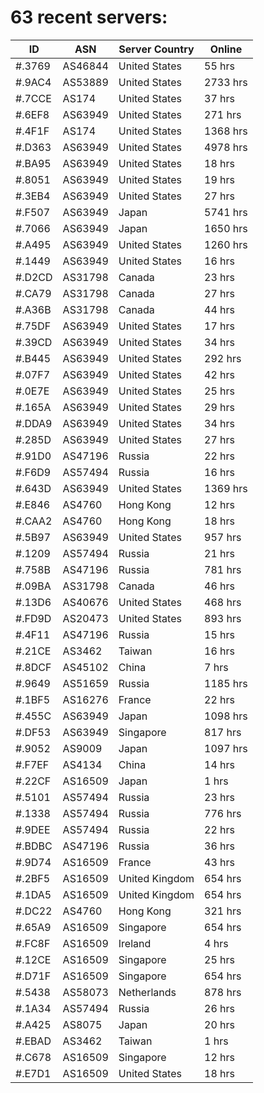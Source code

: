 # 63 recent servers:

| ID | ASN | Server Country | Online |
| ------ | ------ | ------ | ------ |
| #.3769 | AS46844 | United States | 55 hrs |
| #.9AC4 | AS53889 | United States | 2733 hrs |
| #.7CCE | AS174 | United States | 37 hrs |
| #.6EF8 | AS63949 | United States | 271 hrs |
| #.4F1F | AS174 | United States | 1368 hrs |
| #.D363 | AS63949 | United States | 4978 hrs |
| #.BA95 | AS63949 | United States | 18 hrs |
| #.8051 | AS63949 | United States | 19 hrs |
| #.3EB4 | AS63949 | United States | 27 hrs |
| #.F507 | AS63949 | Japan | 5741 hrs |
| #.7066 | AS63949 | Japan | 1650 hrs |
| #.A495 | AS63949 | United States | 1260 hrs |
| #.1449 | AS63949 | United States | 16 hrs |
| #.D2CD | AS31798 | Canada | 23 hrs |
| #.CA79 | AS31798 | Canada | 27 hrs |
| #.A36B | AS31798 | Canada | 44 hrs |
| #.75DF | AS63949 | United States | 17 hrs |
| #.39CD | AS63949 | United States | 34 hrs |
| #.B445 | AS63949 | United States | 292 hrs |
| #.07F7 | AS63949 | United States | 42 hrs |
| #.0E7E | AS63949 | United States | 25 hrs |
| #.165A | AS63949 | United States | 29 hrs |
| #.DDA9 | AS63949 | United States | 34 hrs |
| #.285D | AS63949 | United States | 27 hrs |
| #.91D0 | AS47196 | Russia | 22 hrs |
| #.F6D9 | AS57494 | Russia | 16 hrs |
| #.643D | AS63949 | United States | 1369 hrs |
| #.E846 | AS4760 | Hong Kong | 12 hrs |
| #.CAA2 | AS4760 | Hong Kong | 18 hrs |
| #.5B97 | AS63949 | United States | 957 hrs |
| #.1209 | AS57494 | Russia | 21 hrs |
| #.758B | AS47196 | Russia | 781 hrs |
| #.09BA | AS31798 | Canada | 46 hrs |
| #.13D6 | AS40676 | United States | 468 hrs |
| #.FD9D | AS20473 | United States | 893 hrs |
| #.4F11 | AS47196 | Russia | 15 hrs |
| #.21CE | AS3462 | Taiwan | 16 hrs |
| #.8DCF | AS45102 | China | 7 hrs |
| #.9649 | AS51659 | Russia | 1185 hrs |
| #.1BF5 | AS16276 | France | 22 hrs |
| #.455C | AS63949 | Japan | 1098 hrs |
| #.DF53 | AS63949 | Singapore | 817 hrs |
| #.9052 | AS9009 | Japan | 1097 hrs |
| #.F7EF | AS4134 | China | 14 hrs |
| #.22CF | AS16509 | Japan | 1 hrs |
| #.5101 | AS57494 | Russia | 23 hrs |
| #.1338 | AS57494 | Russia | 776 hrs |
| #.9DEE | AS57494 | Russia | 22 hrs |
| #.BDBC | AS47196 | Russia | 36 hrs |
| #.9D74 | AS16509 | France | 43 hrs |
| #.2BF5 | AS16509 | United Kingdom | 654 hrs |
| #.1DA5 | AS16509 | United Kingdom | 654 hrs |
| #.DC22 | AS4760 | Hong Kong | 321 hrs |
| #.65A9 | AS16509 | Singapore | 654 hrs |
| #.FC8F | AS16509 | Ireland | 4 hrs |
| #.12CE | AS16509 | Singapore | 25 hrs |
| #.D71F | AS16509 | Singapore | 654 hrs |
| #.5438 | AS58073 | Netherlands | 878 hrs |
| #.1A34 | AS57494 | Russia | 26 hrs |
| #.A425 | AS8075 | Japan | 20 hrs |
| #.EBAD | AS3462 | Taiwan | 1 hrs |
| #.C678 | AS16509 | Singapore | 12 hrs |
| #.E7D1 | AS16509 | United States | 18 hrs |

